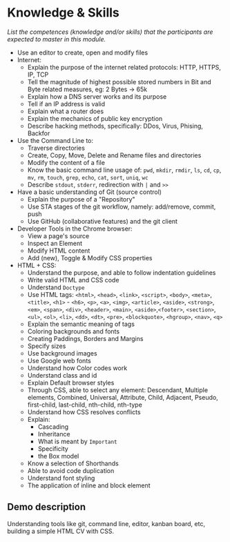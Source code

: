 # Knowledge & Skills
*List the competences (knowledge and/or skills) that the participants are expected to master in this module.*
 - Use an editor to create, open and modify files
 - Internet:
   - Explain the purpose of the internet related protocols: HTTP, HTTPS, IP, TCP
   - Tell the magnitude of highest possible stored numbers in Bit and Byte related measures, eg: 2 Bytes -> 65k
   - Explain how a DNS server works and its purpose
   - Tell if an IP address is valid
   - Explain what a router does
   - Explain the mechanics of public key encryption
   - Describe hacking methods, specifically: DDos, Virus, Phising, Backfor
 - Use the Command Line to:
   - Traverse directories
   - Create, Copy, Move, Delete and Rename files and directories
   - Modify the content of a file
   - Know the basic command line usage of: `pwd`, `mkdir`, `rmdir`, `ls`, `cd`, `cp`, `mv`, `rm`, `touch`, `grep`, `echo`, `cat`, `sort`, `uniq`, `wc`
   - Describe `stdout`, `stderr`, redirection with `|` and `>>`
 - Have a basic understanding of Git (source control)
   - Explain the purpose of a "Repository"
   - Use STA stages of the git workflow, namely: add/remove, commit, push
   - Use GitHub (collaborative features) and the git client
 - Developer Tools in the Chrome browser:
   - View a page's source
   - Inspect an Element
   - Modify HTML content
   - Add (new), Toggle & Modify CSS properties
 - HTML + CSS:
   - Understand the purpose, and able to follow indentation guidelines
   - Write valid HTML and CSS code
   - Understand `Doctype`
   - Use HTML tags: `<html>`, `<head>`, `<link>`, `<script>`, `<body>`, `<meta>`, `<title>`, `<h1>` - `<h6>`, `<p>`, `<a>`, `<img>`, `<article>`, `<aside>`, `<strong>`, `<em>`, `<span>`, `<div>`, `<header>`, `<main>`, `<aside>`,`<footer>`, `<section>`, `<ul>`, `<ol>`, `<li>`, `<dd>`, `<dt>`, `<pre>`, `<blockquote>`, `<hgroup>`, `<nav>`, `<q>`
   - Explain the semantic meaning of tags
   - Coloring backgrounds and fonts
   - Creating Paddings, Borders and Margins
   - Specify sizes
   - Use background images
   - Use Google web fonts
   - Understand how Color codes work
   - Understand class and id
   - Explain Default browser styles
   - Through CSS, able to select any element: Descendant, Multiple elements, Combined, Universal, Attribute, Child, Adjacent, Pseudo, first-child, last-child, nth-child, nth-type
   - Understand how CSS resolves conflicts
   - Explain:
     - Cascading
     - Inheritance
     - What is meant by `Important`
     - Specificity
     - the Box model
   - Know a selection of Shorthands
   - Able to avoid code duplication
   - Understand font styling
   - The application of inline and block element

## Demo description
Understanding tools like git, command line, editor, kanban board, etc, building a simple HTML CV with CSS.
